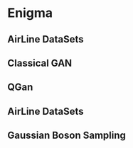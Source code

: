 # Enigma

## AirLine DataSets
## Classical GAN
## QGan
## AirLine DataSets
## Gaussian Boson Sampling

